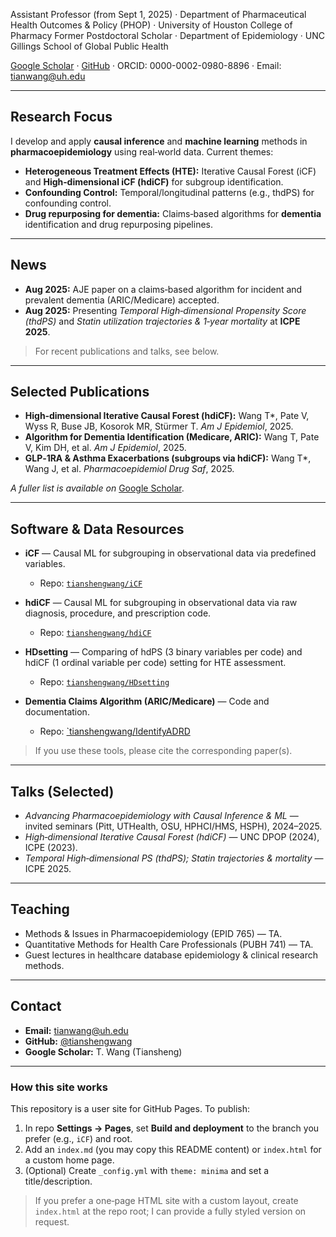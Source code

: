 

Assistant Professor (from Sept 1, 2025) · Department of Pharmaceutical Health Outcomes & Policy (PHOP) · University of Houston College of Pharmacy
Former Postdoctoral Scholar · Department of Epidemiology · UNC Gillings School of Global Public Health

[Google Scholar](https://scholar.google.com/citations?user=JYtT5K8AAAAJ&hl=en) · [GitHub](https://github.com/tianshengwang) · ORCID: 0000-0002-0980-8896 · Email: [tianwang@uh.edu](mailto:tianwang@uh.edu)

---

## Research Focus

I develop and apply **causal inference** and **machine learning** methods in **pharmacoepidemiology** using real‑world data. Current themes:

* **Heterogeneous Treatment Effects (HTE):** Iterative Causal Forest (iCF) and **High‑dimensional iCF (hdiCF)** for subgroup identification.
* **Confounding Control:** Temporal/longitudinal patterns (e.g., thdPS) for confounding control.
* **Drug repurposing for dementia:** Claims‑based algorithms for **dementia** identification and drug repurposing pipelines.

---

## News

* **Aug 2025:** AJE paper on a claims‑based algorithm for incident and prevalent dementia (ARIC/Medicare) accepted.
* **Aug 2025:** Presenting *Temporal High‑dimensional Propensity Score (thdPS)* and *Statin utilization trajectories & 1‑year mortality* at **ICPE 2025**.

> For recent publications and talks, see below.

---

## Selected Publications

* **High‑dimensional Iterative Causal Forest (hdiCF):** Wang T\*, Pate V, Wyss R, Buse JB, Kosorok MR, Stürmer T. *Am J Epidemiol*, 2025.
* **Algorithm for Dementia Identification (Medicare, ARIC):** Wang T, Pate V, Kim DH, et al. *Am J Epidemiol*, 2025.
* **GLP‑1RA & Asthma Exacerbations (subgroups via hdiCF):** Wang T\*, Wang J, et al. *Pharmacoepidemiol Drug Saf*, 2025.

*A fuller list is available on* [Google Scholar](https://scholar.google.com/citations?user=JYtT5K8AAAAJ&hl=en).

---

## Software & Data Resources

* **iCF** — Causal ML for subgrouping in observational data via predefined variables.

  * Repo: [`tianshengwang/iCF`](https://github.com/tianshengwang/iCF)

* **hdiCF** — Causal ML for subgrouping in observational data via raw diagnosis, procedure, and prescription code.

  * Repo: [`tianshengwang/hdiCF`](https://github.com/tianshengwang/hdiCF)
   
* **HDsetting** — Comparing of hdPS (3 binary variables per code) and hdiCF (1 ordinal variable per code) setting for HTE assessment.

  * Repo: [`tianshengwang/HDsetting`](https://github.com/tianshengwang/HDsetting)
* **Dementia Claims Algorithm (ARIC/Medicare)** — Code and documentation.

  * Repo: [`tianshengwang/IdentifyADRD](https://github.com/tianshengwang/IdentifyADRD)

> If you use these tools, please cite the corresponding paper(s).

---

## Talks (Selected)

* *Advancing Pharmacoepidemiology with Causal Inference & ML* — invited seminars (Pitt, UTHealth, OSU, HPHCI/HMS, HSPH), 2024–2025.
* *High‑dimensional Iterative Causal Forest (hdiCF)* — UNC DPOP (2024), ICPE (2023).
* *Temporal High‑dimensional PS (thdPS); Statin trajectories & mortality* — ICPE 2025.

---

## Teaching

* Methods & Issues in Pharmacoepidemiology (EPID 765) — TA.
* Quantitative Methods for Health Care Professionals (PUBH 741) — TA.
* Guest lectures in healthcare database epidemiology & clinical research methods.

---

## Contact

* **Email:** [tianwang@uh.edu](mailto:tianwang@uh.edu)
* **GitHub:** [@tianshengwang](https://github.com/tianshengwang)
* **Google Scholar:** T. Wang (Tiansheng)

---

### How this site works

This repository is a user site for GitHub Pages. To publish:

1. In repo **Settings → Pages**, set **Build and deployment** to the branch you prefer (e.g., `iCF`) and root.
2. Add an `index.md` (you may copy this README content) or `index.html` for a custom home page.
3. (Optional) Create `_config.yml` with `theme: minima` and set a title/description.

> If you prefer a one‑page HTML site with a custom layout, create `index.html` at the repo root; I can provide a fully styled version on request.

